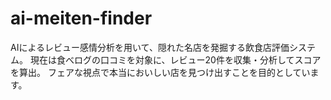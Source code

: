 # ai-meiten-finder
AIによるレビュー感情分析を用いて、隠れた名店を発掘する飲食店評価システム。 現在は食べログの口コミを対象に、レビュー20件を収集・分析してスコアを算出。 フェアな視点で本当においしい店を見つけ出すことを目的としています。

